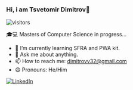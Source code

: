 ### Hi, i am Tsvetomir Dimitrov👋
![visitors](https://visitor-badge.glitch.me/badge?page_id=TsvetDimitrov)


🎓💻 Masters of Computer Science in progress...


- 🌱 I’m currently learning SFRA and PWA kit.
- 💬 Ask me about anything.
- 📫 How to reach me: dimitrovv32@gmail.com
- 😄 Pronouns: He/Him

[![LinkedIn](https://img.shields.io/badge/-LinkedIn-0e76a8?style=flat-square&logo=Linkedin&logoColor=white)](https://www.linkedin.com/in/tsvetomir-dimitrov-9382b1176/) 
